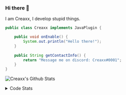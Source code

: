### Hi there 👋

I am Creaxx, I develop stupid things. 

```java
public class Creaxx implements JavaPlugin {

    public void onEnable() {
        System.out.println("Hello there!");
    }
    
    public String getContactInfo() {
        return "Message me on discord: Creaxx#0001";
    }
}
```

![Creaxx's Github Stats](https://github-readme-stats.vercel.app/api?username=CreaxxOG&show_icons=true&theme=dark&count_private=true)

<details>
  <summary>Code Stats</summary>

<!--START_SECTION:waka-->
![Code Time](http://img.shields.io/badge/Code%20Time-1%2C231%20hrs%2033%20mins-blue)

![Lines of code](https://img.shields.io/badge/From%20Hello%20World%20I%27ve%20Written-494.6%20thousand%20lines%20of%20code-blue)

**🐱 My GitHub Data** 

> 📦 66.3 kB Used in GitHub's Storage 
 > 
> 🏆 1,417 Contributions in the Year 2023
 > 
> 🚫 Not Opted to Hire
 > 
> 📜 4 Public Repositories 
 > 
> 🔑 2 Private Repositories 
 > 
**I'm a Night 🦉** 

```text
🌞 Morning                279 commits         ██░░░░░░░░░░░░░░░░░░░░░░░   07.36 % 
🌆 Daytime                1609 commits        ███████████░░░░░░░░░░░░░░   42.43 % 
🌃 Evening                1846 commits        ████████████░░░░░░░░░░░░░   48.68 % 
🌙 Night                  58 commits          ░░░░░░░░░░░░░░░░░░░░░░░░░   01.53 % 
```
📅 **I'm Most Productive on Saturday** 

```text
Monday                   451 commits         ███░░░░░░░░░░░░░░░░░░░░░░   11.89 % 
Tuesday                  526 commits         ███░░░░░░░░░░░░░░░░░░░░░░   13.87 % 
Wednesday                543 commits         ████░░░░░░░░░░░░░░░░░░░░░   14.32 % 
Thursday                 613 commits         ████░░░░░░░░░░░░░░░░░░░░░   16.17 % 
Friday                   356 commits         ██░░░░░░░░░░░░░░░░░░░░░░░   09.39 % 
Saturday                 700 commits         █████░░░░░░░░░░░░░░░░░░░░   18.46 % 
Sunday                   603 commits         ████░░░░░░░░░░░░░░░░░░░░░   15.90 % 
```


📊 **This Week I Spent My Time On** 

```text
💬 Programming Languages: 
Java                     5 hrs 49 mins       ███████████████████████░░   90.86 % 
XML                      23 mins             ██░░░░░░░░░░░░░░░░░░░░░░░   06.13 % 
Kotlin                   6 mins              ░░░░░░░░░░░░░░░░░░░░░░░░░   01.64 % 
YAML                     4 mins              ░░░░░░░░░░░░░░░░░░░░░░░░░   01.23 % 
GitIgnore file           0 secs              ░░░░░░░░░░░░░░░░░░░░░░░░░   00.13 % 

🔥 Editors: 
IntelliJ                 6 hrs 24 mins       █████████████████████████   100.00 % 
```

**I Mostly Code in Java** 

```text
Java                     55 repos            ████████████████████░░░░░   80.88 % 
Kotlin                   8 repos             ███░░░░░░░░░░░░░░░░░░░░░░   11.76 % 
CSS                      2 repos             █░░░░░░░░░░░░░░░░░░░░░░░░   02.94 % 
TypeScript               2 repos             █░░░░░░░░░░░░░░░░░░░░░░░░   02.94 % 
EJS                      1 repo              ░░░░░░░░░░░░░░░░░░░░░░░░░   01.47 % 
```




 Last Updated on 08/05/2023 01:25:05 UTC
<!--END_SECTION:waka-->
</details>
